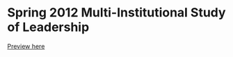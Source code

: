 # Spring 2012 Multi-Institutional Study of Leadership

[Preview here](http://kelvinabrokwa.github.io/projects/2015/01/30/jodi-charts.html)
